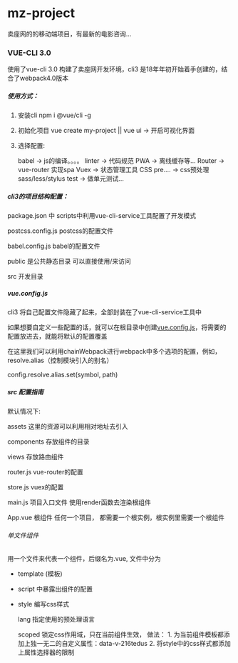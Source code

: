 # mz-project

卖座网的的移动端项目，有最新的电影咨询...

### VUE-CLI 3.0

使用了vue-cli 3.0 构建了卖座网开发环境，cli3 是18年年初开始着手创建的，结合了webpack4.0版本


##### 使用方式：

1. 安装cli  npm i @vue/cli -g

2. 初始化项目 vue create my-project || vue ui -> 开启可视化界面

3. 选择配置: 

    babel -> js的编译。。。。
    linter -> 代码规范
    PWA -> 离线缓存等...
    Router -> vue-router 实现spa
    Vuex   -> 状态管理工具
    CSS pre.... -> css预处理 sass/less/stylus
    test  -> 做单元测试...

##### cli3的项目结构配置：

package.json 中 scripts中利用vue-cli-service工具配置了开发模式

postcss.config.js postcss的配置文件

babel.config.js  babel的配置文件

public 是公共静态目录 可以直接使用/来访问

src  开发目录

##### vue.config.js

cli3 将自己配置文件隐藏了起来，全部封装在了vue-cli-service工具中

如果想要自定义一些配置的话，就可以在根目录中创建[vue.config.js](https://cli.vuejs.org/zh/config/#vue-config-js)，将需要的配置放进去，就能将默认的配置覆盖


在这里我们可以利用chainWebpack进行webpack中多个选项的配置，例如，resolve.alias（控制模块引入的别名）

config.resolve.alias.set(symbol, path)

##### src 配置指南

默认情况下:

assets 这里的资源可以利用相对地址去引入

components 存放组件的目录

views 存放路由组件

router.js vue-router的配置

store.js  vuex的配置

main.js 项目入口文件 使用render函数去渲染根组件

App.vue 根组件  任何一个项目， 都需要一个根实例，根实例里需要一个根组件


###### 单文件组件

用一个文件来代表一个组件，后缀名为.vue, 文件中分为 

* template (模板) 

* script 中暴露出组件的配置

* style 编写css样式

    lang 指定使用的预处理语言

    scoped 锁定css作用域，只在当前组件生效， 做法： 1. 为当前组件模板都添加上独一无二的自定义属性：data-v-216tedus 2. 将style中的css样式都添加上属性选择器的限制





